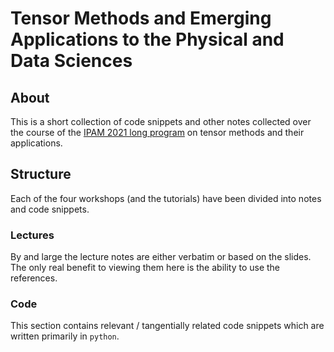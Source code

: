 # Tensor Methods and Emerging Applications to the Physical and Data Sciences
## About
This is a short collection of code snippets and other notes collected over the course of the [IPAM 2021 long program](http://www.ipam.ucla.edu/programs/long-programs/tensor-methods-and-emerging-applications-to-the-physical-and-data-sciences/?tab=overview) on tensor methods and their applications.

## Structure
Each of the four workshops (and the tutorials) have been divided into notes and code snippets.

### Lectures

By and large the lecture notes are either verbatim or based on the slides. The only real benefit to viewing them here is the ability to use the references.

### Code

This section contains relevant / tangentially related code snippets which are written primarily in `python`.
